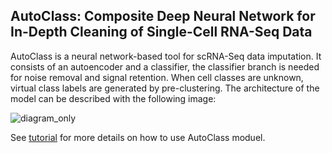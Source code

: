 ## AutoClass: Composite Deep Neural Network for In-Depth Cleaning of Single-Cell RNA-Seq Data
AutoClass is a neural network-based tool for scRNA-Seq data imputation. It consists of an autoencoder and a classifier, 
the classifier branch is needed for noise removal and signal retention. When cell classes are unknown, virtual class labels are generated by pre-clustering. The architecture of the model can be described with the following image: 


![diagram_only](https://user-images.githubusercontent.com/45580592/88548409-0e292e00-cfed-11ea-99e6-03fb82d544e4.png)

See [tutorial](https://github.com/datapplab/AutoClass/blob/master/Tutorial.ipynb) for more details on how to use AutoClass moduel.
